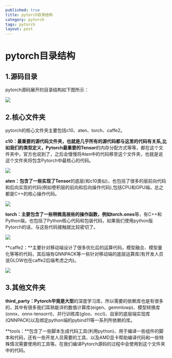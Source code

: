 ```yaml
---
published: true
title: pytorch目录结构
category: pytorch
tags: pytorch
layout: post
---
```


# pytorch目录结构

## 1.源码目录

pytorch源码展开的目录结构如下图所示：

![](/data/blogs/_posts/images/pytorch目录.png)



## 2.核心文件夹

pytorch的核心文件夹主要包括c10、aten、torch、caffe2。

**c10：**最重要的源代码文件夹，也就是几乎所有的源代码都与这里的代码有关系,比如我们的类型定义，Pytorch最重要的**Tensor**的内存分配方式等等，都在这个文件夹中，官方也说到了，之后会慢慢将Aten中的代码移至这个文件夹，也就是说这个文件夹将包含Pytorch中最核心的代码。

![](/data/blogs/_posts/images/c10.png)

**aten：**包含了一些实现了**Tensor**的底层(和c10类似)，也包括了很多的层前向代码和后向实现的代码(例如卷积层的前向和后向操作代码),包括CPU和GPU端，总之都是C++的核心操作代码。

![](/data/blogs/_posts/images/aten.png)

**torch：**主要包含了一些稍微高层些的操作函数，例如**torch.ones**等，有C++和Python端，也包括了Python核心代码和包装代码，如果我们使用python版Pytorch的话，与这些代码接触就比较密切了。

![](/data/blogs/_posts/images/torch.png)

**caffe2：**主要针对移动端设计了很多优化后的运算代码，模型融合、模型量化等等的代码，其后端有QNNPACK等一些针对移动端的底层运算库(有开发人员说GLOW也在caffe2后端考虑之内)。

![](/data/blogs/_posts/images/caffe2.png)

## 3.其他文件夹

**third_party：**Pytorch毕竟是**大型**的深度学习库，所以需要的依赖库也是有很多的，其中有很多我们耳熟能详的数值计算库(eigen、gemmlowp)、模型转换库(onnx、onnx-tensorrt)、并行训练库(gloo、nccl)、自家的底层端实现库(QNNPACK)以及绑定python端的pybind11等一系列所依赖的库。

**tools：**包含了一些脚本生成代码工具(利用python)、用于编译一些组件的脚本和代码，还有一些开发人员需要的工具、以及AMD显卡帮助编译代码和一些特殊情况需要使用的工具等。在我们编译Pytorch源码的过程中会使用到这个文件夹中的代码。